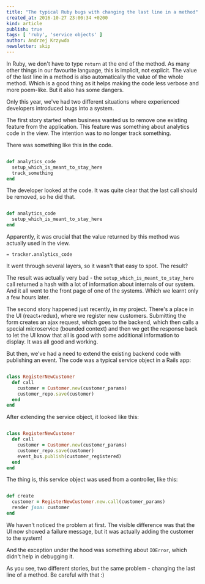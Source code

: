 ```yaml
---
title: "The typical Ruby bugs with changing the last line in a method"
created_at: 2016-10-27 23:00:34 +0200
kind: article
publish: true
tags: [ 'ruby', 'service objects' ]
author: Andrzej Krzywda
newsletter: skip
---
```


In Ruby, we don't have to type `return` at the end of the method. As many other things in our favourite language, this is implicit, not explicit. The value of the last line in a method is also automatically the value of the whole method. Which is a good thing as it helps making the code less verbose and more poem-like. But it also has some dangers.

<!-- more -->

Only this year, we've had two different situations where experienced developers introduced bugs into a system.

The first story started when business wanted us to remove one existing feature from the application. This feature was something about analytics code in the view. The intention was to no longer track something.

There was something like this in the code.

```ruby

def analytics_code
  setup_which_is_meant_to_stay_here
  track_something
end
```

The developer looked at the code. It was quite clear that the last call should be removed, so he did that.

```ruby

def analytics_code
  setup_which_is_meant_to_stay_here
end
```

Apparently, it was crucial that the value returned by this method was actually used in the view.

```
= tracker.analytics_code
```

It went through several layers, so it wasn't that easy to spot.
The result?

The result was actually very bad - the `setup_which_is_meant_to_stay_here` call returned a hash with a lot of information about internals of our system. And it all went to the front page of one of the systems. Which we learnt only a few hours later.

The second story happened just recently, in my project. There's a place in the UI (react+redux), where we register new customers. Submitting the form creates an ajax request, which goes to the backend, which then calls a special microservice (bounded context) and then we get the response back to let the UI know that all is good with some additional information to display. It was all good and working.

But then, we've had a need to extend the existing backend code with publishing an event. The code was a typical service object in a Rails app:

```ruby

class RegisterNewCustomer
  def call
    customer = Customer.new(customer_params)
    customer_repo.save(customer)
  end
end
```

After extending the service object, it looked like this:

```ruby

class RegisterNewCustomer
  def call
    customer = Customer.new(customer_params)
    customer_repo.save(customer)
    event_bus.publish(customer_registered)
  end
end
```

The thing is, this service object was used from a controller, like this:

```ruby

def create
  customer = RegisterNewCustomer.new.call(customer_params)
  render json: customer
end
```

We haven't noticed the problem at first. The visible difference was that the UI now showed a failure message, but it was actually adding the customer to the system!

And the exception under the hood was something about `IOError`, which didn't help in debugging it.

As you see, two different stories, but the same problem - changing the last line of a method. Be careful with that :)

